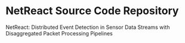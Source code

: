 # NetReact Source Code Repository
NetReact: Distributed Event Detection in Sensor Data Streams with Disaggregated Packet Processing Pipelines
